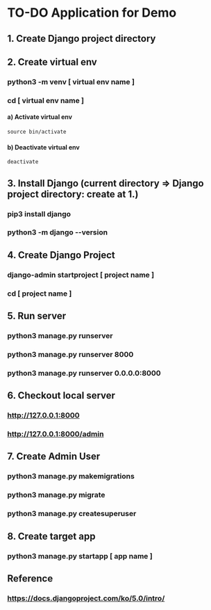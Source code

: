 # TO-DO Application for Demo

## 1. Create Django project directory


## 2. Create virtual env

### python3 -m venv [ virtual env name ]

### cd [ virtual env name ]

#### a) Activate virtual env
  
    source bin/activate

#### b) Deactivate virtual env

    deactivate


## 3. Install Django (current directory => Django project directory: create at 1.)

### pip3 install django

### python3 -m django --version


## 4. Create Django Project

### django-admin startproject [ project name ]
  
### cd [ project name ]


## 5. Run server

### python3 manage.py runserver

### python3 manage.py runserver 8000

### python3 manage.py runserver 0.0.0.0:8000


## 6. Checkout local server

### http://127.0.0.1:8000

### http://127.0.0.1:8000/admin


## 7. Create Admin User

### python3 manage.py makemigrations

### python3 manage.py migrate

### python3 manage.py createsuperuser

    
## 8. Create target app

### python3 manage.py startapp [ app name ]



## Reference
### https://docs.djangoproject.com/ko/5.0/intro/
